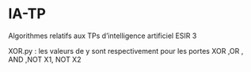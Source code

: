# IA-TP
Algorithmes relatifs aux TPs d’intelligence artificiel ESIR 3 

XOR.py : les valeurs de y sont respectivement pour les portes XOR ,OR , AND ,NOT X1, NOT X2
